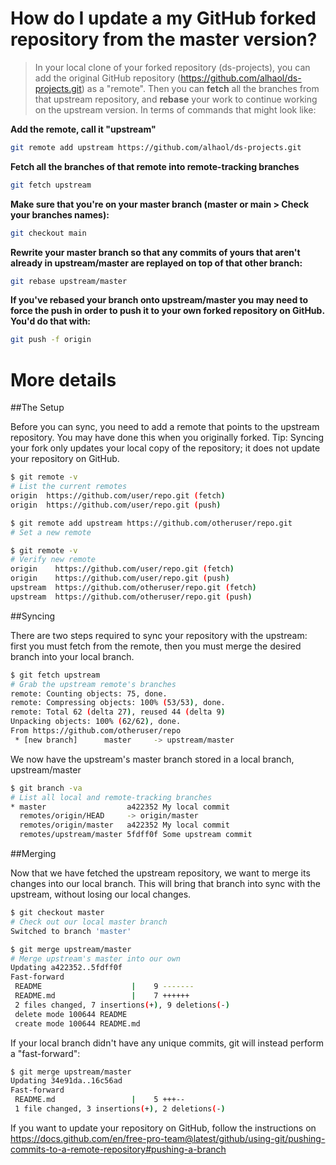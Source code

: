 # How do I update a my GitHub forked repository from the master version?
> In your local clone of your forked repository (ds-projects), you can add the original GitHub repository (https://github.com/alhaol/ds-projects.git) as a "remote".
Then you can **fetch** all the branches from that upstream repository, and **rebase** your work to continue working on the upstream version. In terms of commands that might look like:
> 
**Add the remote, call it "upstream"**
```sh
git remote add upstream https://github.com/alhaol/ds-projects.git
```
**Fetch all the branches of that remote into remote-tracking branches**
```sh
git fetch upstream
```
**Make sure that you're on your master branch (master or main > Check your branches names):**
```sh
git checkout main
```

**Rewrite your master branch so that any commits of yours that aren't already in upstream/master are replayed on top of that other branch:**
```sh
git rebase upstream/master
```

**If you've rebased your branch onto upstream/master you may need to force the push in order to push it to your own forked repository on GitHub. You'd do that with:**

```sh
git push -f origin
```

# More details

##The Setup

Before you can sync, you need to add a remote that points to the upstream repository. You may have done this when you originally forked.
Tip: Syncing your fork only updates your local copy of the repository; it does not update your repository on GitHub.


```sh
$ git remote -v
# List the current remotes
origin  https://github.com/user/repo.git (fetch)
origin  https://github.com/user/repo.git (push)

$ git remote add upstream https://github.com/otheruser/repo.git
# Set a new remote

$ git remote -v
# Verify new remote
origin    https://github.com/user/repo.git (fetch)
origin    https://github.com/user/repo.git (push)
upstream  https://github.com/otheruser/repo.git (fetch)
upstream  https://github.com/otheruser/repo.git (push)

```
##Syncing

There are two steps required to sync your repository with the upstream: first you must fetch from the remote, then you must merge the desired branch into your local branch.

```sh
$ git fetch upstream
# Grab the upstream remote's branches
remote: Counting objects: 75, done.
remote: Compressing objects: 100% (53/53), done.
remote: Total 62 (delta 27), reused 44 (delta 9)
Unpacking objects: 100% (62/62), done.
From https://github.com/otheruser/repo
 * [new branch]      master     -> upstream/master

```
We now have the upstream's master branch stored in a local branch, upstream/master

```sh
$ git branch -va
# List all local and remote-tracking branches
* master                  a422352 My local commit
  remotes/origin/HEAD     -> origin/master
  remotes/origin/master   a422352 My local commit
  remotes/upstream/master 5fdff0f Some upstream commit
```

##Merging

Now that we have fetched the upstream repository, we want to merge its changes into our local branch. This will bring that branch into sync with the upstream, without losing our local changes.

```sh
$ git checkout master
# Check out our local master branch
Switched to branch 'master'
```
```sh
$ git merge upstream/master
# Merge upstream's master into our own
Updating a422352..5fdff0f
Fast-forward
 README                    |    9 -------
 README.md                 |    7 ++++++
 2 files changed, 7 insertions(+), 9 deletions(-)
 delete mode 100644 README
 create mode 100644 README.md
```
If your local branch didn't have any unique commits, git will instead perform a "fast-forward":

```sh
$ git merge upstream/master
Updating 34e91da..16c56ad
Fast-forward
 README.md                 |    5 +++--
 1 file changed, 3 insertions(+), 2 deletions(-)
 ```
 
 If you want to update your repository on GitHub, follow the instructions on 
 https://docs.github.com/en/free-pro-team@latest/github/using-git/pushing-commits-to-a-remote-repository#pushing-a-branch
